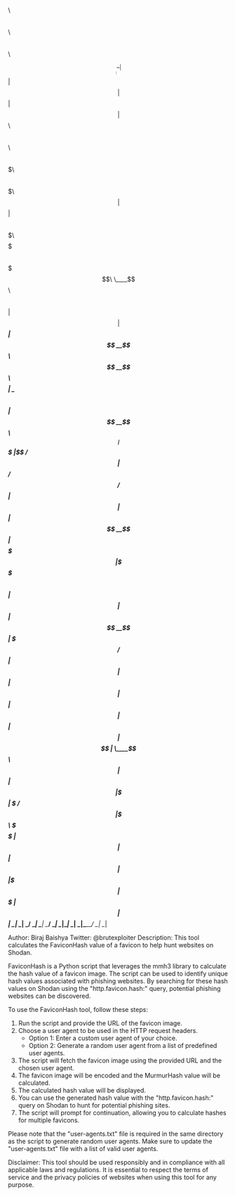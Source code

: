 $$$$$$$$\                 $$\                               $$\   $$\                     $$\       
$$  _____|                \__|                              $$ |  $$ |                    $$ |      
$$ |   $$$$$$\ $$\    $$\ $$\  $$$$$$$\  $$$$$$\  $$$$$$$\  $$ |  $$ | $$$$$$\   $$$$$$$\ $$$$$$$\  
$$$$$\ \____$$\\$$\  $$  |$$ |$$  _____|$$  __$$\ $$  __$$\ $$$$$$$$ | \____$$\ $$  _____|$$  __$$\ 
$$  __|$$$$$$$ |\$$\$$  / $$ |$$ /      $$ /  $$ |$$ |  $$ |$$  __$$ | $$$$$$$ |\$$$$$$\  $$ |  $$ |
$$ |  $$  __$$ | \$$$  /  $$ |$$ |      $$ |  $$ |$$ |  $$ |$$ |  $$ |$$  __$$ | \____$$\ $$ |  $$ |
$$ |  \$$$$$$$ |  \$  /   $$ |\$$$$$$$\ \$$$$$$  |$$ |  $$ |$$ |  $$ |\$$$$$$$ |$$$$$$$  |$$ |  $$ |
\__|   \_______|   \_/    \__| \_______| \______/ \__|  \__|\__|  \__| \_______|\_______/ \__|  \__|

Author: Biraj Baishya
Twitter: @brutexploiter
Description: This tool calculates the FaviconHash value of a favicon to help hunt websites on Shodan.

FaviconHash is a Python script that leverages the mmh3 library to calculate the hash value of a favicon image. The script can be used to identify unique hash values associated with phishing websites. By searching for these hash values on Shodan using the "http.favicon.hash:<hash>" query, potential phishing websites can be discovered.

To use the FaviconHash tool, follow these steps:
1. Run the script and provide the URL of the favicon image.
2. Choose a user agent to be used in the HTTP request headers.
   - Option 1: Enter a custom user agent of your choice.
   - Option 2: Generate a random user agent from a list of predefined user agents.
3. The script will fetch the favicon image using the provided URL and the chosen user agent.
4. The favicon image will be encoded and the MurmurHash value will be calculated.
5. The calculated hash value will be displayed.
6. You can use the generated hash value with the "http.favicon.hash:<hash>" query on Shodan to hunt for potential phishing sites.
7. The script will prompt for continuation, allowing you to calculate hashes for multiple favicons.

Please note that the "user-agents.txt" file is required in the same directory as the script to generate random user agents. Make sure to update the "user-agents.txt" file with a list of valid user agents.

Disclaimer: This tool should be used responsibly and in compliance with all applicable laws and regulations. It is essential to respect the terms of service and the privacy policies of websites when using this tool for any purpose.

